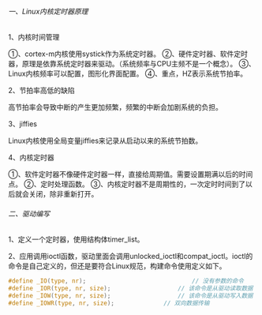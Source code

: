 ###### 一、Linux内核定时器原理

1、内核时间管理

①、cortex-m内核使用systick作为系统定时器。
②、硬件定时器、软件定时器，原理是依靠系统定时器来驱动。（系统频率与CPU主频不是一个概念）。
③、Linux内核频率可以配置，图形化界面配置。
④、重点，HZ表示系统节拍率。

2、节拍率高低的缺陷

高节拍率会导致中断的产生更加频繁，频繁的中断会加剧系统的负担。

3、jiffies

Linux内核使用全局变量jiffies来记录从启动以来的系统节拍数。

4、内核定时器

①、软件定时器不像硬件定时器一样，直接给周期值。需要设置期满以后的时间点。
②、定时处理函数。
③、内核定时器不是周期性的，一次定时时间到了以后就会关闭，除非重新打开。

###### 二、驱动编写

1、定义一个定时器，使用结构体timer_list。

2、应用调用ioctl函数，驱动里面会调用unlocked_ioctl和compat_ioctl。ioctl的命令是自己定义的，但还是要符合Linux规范，构建命令使用定义如下。

```c
#define _IO(type, nr);								// 没有参数的命令
#define _IOR(type, nr, size);					// 该命令是从驱动读取数据
#define _IOW(type, nr, size);					// 该命令是从驱动写入数据
#define _IOWR(type, nr, size);				// 双向数据传输
```


